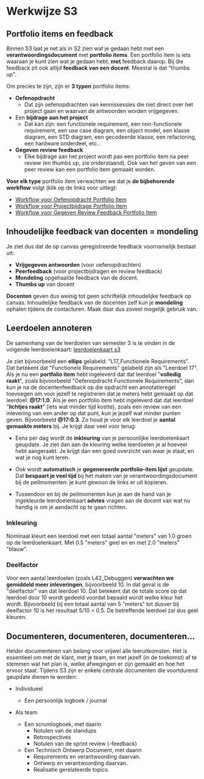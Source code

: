 # Werkwijze S3

## Portfolio items en feedback

Binnen S3 laat je net als in S2 zien wat je gedaan hebt met een **verantwoordingsdocument** met **portfolio items**. Een portfolio item is iets waaraan je kunt zien wat je gedaan hebt, **met** feedback daarop. Bij die feedback zit ook altijd **feedback van een docent**. Meestal is dat "thumbs up".

Om precies te zijn, zijn er **3 typen** portfolio items:

- **Oefenopdracht**
  - Dat zijn oefenopdrachten van kennissessies die niet direct over het project gaan en waarvan de antwoorden worden vrijgegeven.
- Een **bijdrage aan het project**
  - Dat kan zijn: een functionele requirement, een non-functionele requirement, een use case diagram, een object model, een klasse diagram, een STD diagram, een gecodeerde klasse, een refactoring, een hardware onderdeel, etc..
- **Gegeven review feedback**
  - Elke bijdrage aan het project wordt pas een portfolio item na peer review (en thumbs up, zie onderstaand). Ook van het geven van een peer review kan een portfolio item gemaakt worden.

**Voor elk type** portfolio item verwachten we dat je **de bijbehorende workflow** volgt (klik op de links voor uitleg):

- [Workflow voor Oefenopdracht Portfolio Item](werkwijze_s3-Oefenopdracht.svg)
- [Workflow voor Projectbijdrage Portfolio Item](werkwijze_s3-Projectbijdrage.svg)
- [Workflow voor Gegeven Review Feedback Portfolio Item](werkwijze_s3-Feedback.svg)

## Inhoudelijke feedback van docenten = mondeling

Je ziet dus dat de op canvas geregistreerde feedback voornamelijk bestaat uit:

- **Vrijgegeven antwoorden** (voor oefenopdrachten)
- **Peerfeedback** (voor projectbijdragen en review feedback)
- **Mondeling** opgehaalde feedback van de docent.
- **Thumbs up** van docent

**Docenten** geven dus weinig tot geen schriftelijk inhoudelijke feedback op canvas.
Inhoudelijke feedback van de docenten zelf kun je **mondeling** ophalen tijdens de contacturen. Maak daar dus zoveel mogelijk gebruik van.

## Leerdoelen annoteren

De samenhang van de leerdoelen van semester 3 is te vinden in de volgende leerdoelenkaart:
[leerdoelenkaart s3](../leerdoelen/interactieve-leerdoelen-kaart/LeerdoelenKaart_S3.svg)

Je ziet bijvoorbeeld een **ellips** gelabeld: "L17_Functionele Requirements". Dat betekent dat "Functionele Requirements" gelabeld zijn als "Leerdoel 17".
Als je nu een **portfolio item** hebt ingeleverd dat dat leerdoel "**volledig raakt**", zoals bijvoorbeeld "Oefenopdracht Functionele Requirements", dan kun je na de docentenfeedback op die opdracht een annotatieregel toevoegen om voor jezelf te registreren dat je meters hebt gemaakt op dat leerdoel: **@17:1.0**.
Als je een portfolio item hebt ingeleverd dat dat leerdoel "**lichtjes raakt**" (iets wat minder tijd kostte), zoals een review van een inlevering van een ander op dat punt, kun je jezelf wat minder punten geven. Bijvoorbeeld **@17:0.3**. Zo houd je voor elk leerdoel je **aantal gemaakte meters** bij. Je krijgt daar veel voor terug:

- Eens per dag wordt de **inkleuring** van je persoonlijke leerdoelenkaart geupdate.
  Je ziet dan aan de kleuring welke leerdoelen je al hoeveel hebt aangeraakt.
  Je krijgt dan een goed overzicht van waar je staat, en wat je nog kunt leren.

- Ook wordt **automatisch** je **gegenereerde portfolio-item lijst** geupdate.
  Dat **bespaart je veel tijd** bij het maken van je verantwoordingsdocument bij de peilmomenten: je kunt gewoon de links er uit kopieren.

- Tussendoor en bij de peilmomenten kun je aan de hand van je ingekleurde leerdoelenkaart **advies** vragen aan de docent van wat nu handig is om je aandacht op te gaan richten.

### Inkleuring

Nominaal kleurt een leerdoel met een totaal aantal "meters" van 1.0 groen op de leerdoelenkaart. Met 0.5 "meters" geel en en met 2.0 "meters" "blauw".

### Deelfactor

Voor een aantal leerdoelen (zoals L42_Debuggen) **verwachten we gemiddeld meer inleveringen**, bijvoorbeeld 10. In dat geval is de "deelfactor" van dat leerdoel 10.
Dat betekent dat de totale score op dat leerdoel door 10 wordt gedeeld voordat bepaald wordt welke kleur het wordt. Bijvoorbeeld bij een totaal aantal van 5 "meters" tot dusver bij deelfactor 10 is het resultaat 5/10 = 0.5. De betreffende leerdoel zal dus geel kleuren.

## Documenteren, documenteren, documenteren...

Helder documenteren van belang voor vrijwel alle leeruitkomsten. Het is essentieel om met de klant, met je team, en met jezelf (in de toekomst) af te stemmen wat het plan is, welke afwegingen er zijn gemaakt en hoe het ervoor staat.
Tijdens S3 zijn er enkele centrale documenten die voortdurend geupdate dienen te worden:

- Individueel

  - Een persoonlijk logboek / journal

- Als team
  - Een scrumlogboek, met daarin
    - Notulen van de standups
    - Retrospectives
    - Notulen van de sprint review (-feedback)
  - Een Technisch Ontwerp Document, met daarin
    - Requirements en verantwoording daarvan.
    - Ontwerp en verantwoording daarvan.
    - Realisatie gerelateerde topics.
